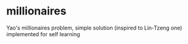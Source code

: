 # millionaires
Yao's millionaires problem, simple solution (inspired to Lin-Tzeng one) implemented for self learning
